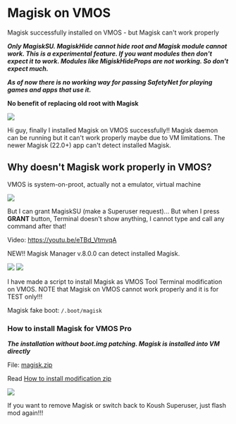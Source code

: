 # Magisk on VMOS
Magisk successfully installed on VMOS - but Magisk can't work properly

***Only MagiskSU. MagiskHide cannot hide root and Magisk module cannot work. This is a experimental feature. If you want modules then don't expect it to work. Modules like MigiskHideProps are not working. So don't expect much.​***

***As of now there is no working way for passing SafetyNet for playing games and apps that use it.***

**No benefit of replacing old root with Magisk**

<img src="https://i.imgur.com/Ny1ekVY.png" />

Hi guy, finally I installed Magisk on VMOS successfully!! Magisk daemon can be running but it can't work properly maybe due to VM limitations.
The newer Magisk (22.0+) app can't detect installed Magisk. 

## Why doesn't Magisk work properly in VMOS?

VMOS is system-on-proot, actually not a emulator, virtual machine

<img src="https://i.imgur.com/ivTWRnI.jpg" />

But I can grant MagiskSU (make a Superuser request)... But when I press **GRANT** button, Terminal doesn't show anything, I cannot type and call any command after that!

Video: https://youtu.be/eTBd_VtmvqA

NEW!! Magisk Manager v.8.0.0 can detect installed Magisk.

<img src="https://i.imgur.com/YouSCHk.png" />
<img src="https://i.imgur.com/5dDQFRN.png" />

I have made a script to install Magisk as VMOS Tool Terminal modification on VMOS. NOTE that Magisk on VMOS cannot work properly and it is for TEST only!!!

Magisk fake boot: `/.boot/magisk`

### How to install Magisk for VMOS Pro

***The installation without boot.img patching. Magisk is installed into VM directly***

File: [magisk.zip](https://github.com/HuskyDG/Magisk-on-VMOS/releases)

Read [How to install modification zip](https://github.com/HuskyDG/VMOSPro_RootXposed_Terminal#how-to-install-a-module) 

<img src="https://i.imgur.com/P2hN7X5.png" />

If you want to remove Magisk or switch back to Koush Superuser, just flash mod again!!!
